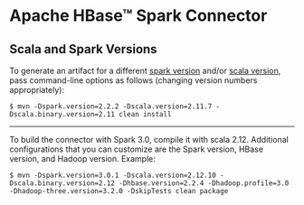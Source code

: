 <!---
Licensed to the Apache Software Foundation (ASF) under one
or more contributor license agreements.  See the NOTICE file
distributed with this work for additional information
regarding copyright ownership.  The ASF licenses this file
to you under the Apache License, Version 2.0 (the
"License"); you may not use this file except in compliance
with the License.  You may obtain a copy of the License at

    http://www.apache.org/licenses/LICENSE-2.0

Unless required by applicable law or agreed to in writing, software
distributed under the License is distributed on an "AS IS" BASIS,
WITHOUT WARRANTIES OR CONDITIONS OF ANY KIND, either express or implied.
See the License for the specific language governing permissions and
limitations under the License.
-->

# Apache HBase&trade; Spark Connector

## Scala and Spark Versions

To generate an artifact for a different [spark version](https://mvnrepository.com/artifact/org.apache.spark/spark-core) and/or [scala version](https://www.scala-lang.org/download/all.html), pass command-line options as follows (changing version numbers appropriately):

```
$ mvn -Dspark.version=2.2.2 -Dscala.version=2.11.7 -Dscala.binary.version=2.11 clean install
```

---
To build the connector with Spark 3.0, compile it with scala 2.12.
Additional configurations that you can customize are the Spark version, HBase version, and Hadoop version.
Example:

```
$ mvn -Dspark.version=3.0.1 -Dscala.version=2.12.10 -Dscala.binary.version=2.12 -Dhbase.version=2.2.4 -Dhadoop.profile=3.0 -Dhadoop-three.version=3.2.0 -DskipTests clean package
```
